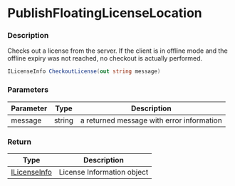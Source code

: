 # PublishFloatingLicenseLocation

### Description

Checks out a license from the server. If the client is in offline mode and the offline expiry was not reached, no checkout is actually performed.

```c#
ILicenseInfo CheckoutLicense(out string message)
```

### Parameters

| Parameter |  Type  | Description                               |
| --------- | :----: | ----------------------------------------- |
| message   | string | a returned message with error information |

### Return

| Type                         | Description                |
| ---------------------------- | -------------------------- |
| [ILicenseInfo](doc:overview) | License Information object |
